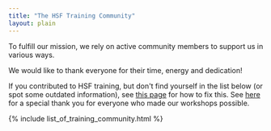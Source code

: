 ```yaml
---
title: "The HSF Training Community"
layout: plain
---
```


To fulfill our mission, we rely on active community members to support us in various ways.

We would like to thank everyone for their time, energy and dedication!

If you contributed to HSF training, but don't find yourself in the list below (or spot some outdated information), see [this page](/training/howto-educator-profile.html) for how to fix this. 
See [here](/training/educators.html) for a special thank you for everyone who made our workshops possible.

{% include list_of_training_community.html %}

